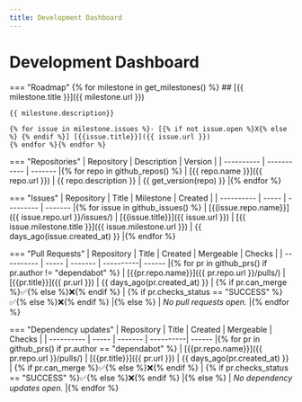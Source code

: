 ```yaml
---
title: Development Dashboard
---
```


<h1>Development Dashboard</h1>

=== "Roadmap"
    {% for milestone in get_milestones() %}
    ## [{{ milestone.title }}]({{ milestone.url }})
    
    {{ milestone.description}}
    
    {% for issue in milestone.issues %}- [{% if not issue.open %}X{% else %} {% endif %}] [{{issue.title}}]({{ issue.url }})
    {% endfor %}{% endfor %}

=== "Repositories"
    | Repository | Description | Version |
    | ---------- | ----------- | ------- |{% for repo in github_repos() %}
    | [{{ repo.name }}]({{ repo.url }}) | {{ repo.description }} | {{ get_version(repo) }} |{% endfor %}

=== "Issues"
    | Repository | Title | Milestone | Created |
    | ---------- | ----- | --------- | ------- |{% for issue in github_issues() %}
    | [{{issue.repo.name}}]({{ issue.repo.url }}/issues/) | [{{issue.title}}]({{ issue.url }}) | [{{ issue.milestone.title }}]({{ issue.milestone.url }}) | {{ days_ago(issue.created_at) }} |{% endfor %}
    
=== "Pull Requests"
    | Repository | Title | Created | Mergeable | Checks |
    | ---------- | ----- | ------- | ----------| ------ |{% for pr in github_prs() if pr.author != "dependabot" %}
    | [{{pr.repo.name}}]({{ pr.repo.url }}/pulls/) | [{{pr.title}}]({{ pr.url }}) | {{ days_ago(pr.created_at) }} | {% if pr.can_merge %}✅{% else %}❌{% endif %} | {% if pr.checks_status == "SUCCESS" %}✅{% else %}❌{% endif %} |{% else %}
    | *No pull requests open.* |{% endfor %}
    
=== "Dependency updates"
    | Repository | Title | Created | Mergeable | Checks |
    | ---------- | ----- | ------- | ----------| ------ |{% for pr in github_prs() if pr.author == "dependabot" %}
    | [{{pr.repo.name}}]({{ pr.repo.url }}/pulls/) | [{{pr.title}}]({{ pr.url }}) | {{ days_ago(pr.created_at) }} | {% if pr.can_merge %}✅{% else %}❌{% endif %} | {% if pr.checks_status == "SUCCESS" %}✅{% else %}❌{% endif %} |{% else %}
    | *No dependency updates open.* |{% endfor %}
